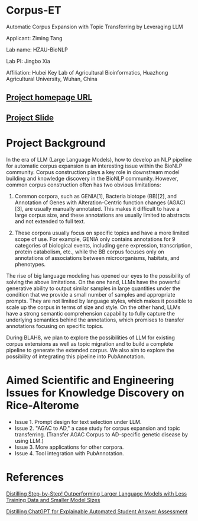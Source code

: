 # Corpus-ET
Automatic Corpus Expansion with Topic Transferring by Leveraging LLM

Applicant: Ziming Tang 

Lab name: HZAU-BioNLP

Lab PI: Jingbo Xia

Affiliation: Hubei Key Lab of Agricultural Bioinformatics, Huazhong Agricultural University, Wuhan, China

## [Project homepage URL](https://sites.google.com/view/corpus-et/#h.3j3vg09zwk8k)

## [Project Slide](https://www.google.com/url?q=https://docs.google.com/presentation/d/1MOVAXBKjSHtr4KGyNJ-7f6noVQNjEmamkuqZ004cDM4/edit?usp%3Dsharing&sa=D&source=editors&ust=1705370564249821&usg=AOvVaw0vNSMM753fzGdAbiN8oow1)

# Project Background

In the era of LLM (Large Language Models), how to develop an NLP pipeline for automatic corpus expansion is an interesting issue within the BioNLP community. Corpus construction plays a key role in downstream model building and knowledge discovery in the BioNLP community. However, common corpus construction often has two obvious limitations:

1. Common corpora, such as GENIA[1], Bacteria biotope (BB)[2], and Annotation of Genes with Alteration-Centric function changes (AGAC)[3], are usually manually annotated. This makes it difficult to have a large corpus size, and these annotations are usually limited to abstracts and not extended to full text.

2. These corpora usually focus on specific topics and have a more limited scope of use. For example, GENIA only contains annotations for 9 categories of biological events, including gene expression, transcription, protein catabolism, etc., while the BB corpus focuses only on annotations of associations between microorganisms, habitats, and phenotypes.

The rise of big language modeling has opened our eyes to the possibility of solving the above limitations. On the one hand, LLMs have the powerful generative ability to output similar samples in large quantities under the condition that we provide a small number of samples and appropriate prompts. They are not limited by language styles, which makes it possible to scale up the corpus in terms of size and style. On the other hand, LLMs have a strong semantic comprehension capability to fully capture the underlying semantics behind the annotations, which promises to transfer annotations focusing on specific topics.

During BLAH8, we plan to explore the possibilities of LLM for existing corpus extensions as well as topic migration and to build a complete pipeline to generate the extended corpus. We also aim to explore the possibility of integrating this pipeline into PubAnnotation.

# Aimed Scientific and Engineering Issues for Knowledge Discovery on Rice-Alterome

- Issue 1. Prompt design for text selection under LLM.
- Issue 2. "AGAC to AD," a case study for corpus expansion and topic transferring. (Transfer AGAC Corpus to AD-specific genetic disease by using LLM.)
- Issue 3. More applications for other corpora.
- Issue 4. Tool integration with PubAnnotation.

# References

[Distilling Step-by-Step! Outperforming Larger Language Models with Less Training Data and Smaller Model Sizes](https://arxiv.org/pdf/2305.02301.pdf)

[Distilling ChatGPT for Explainable Automated Student Answer Assessment](https://arxiv.org/pdf/2305.12962.pdf)
